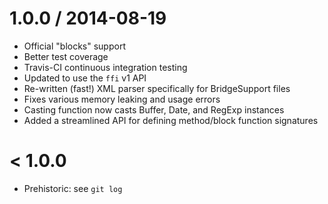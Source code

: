 
1.0.0 / 2014-08-19
==================

 * Official "blocks" support
 * Better test coverage
 * Travis-CI continuous integration testing
 * Updated to use the `ffi` v1 API
 * Re-written (fast!) XML parser specifically for BridgeSupport files
 * Fixes various memory leaking and usage errors
 * Casting function now casts Buffer, Date, and RegExp instances
 * Added a streamlined API for defining method/block function signatures

< 1.0.0
=======

 * Prehistoric: see `git log`
